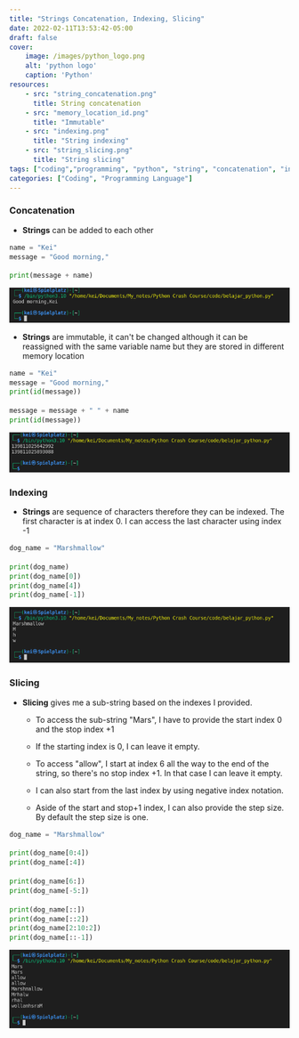 ```yaml
---
title: "Strings Concatenation, Indexing, Slicing"
date: 2022-02-11T13:53:42-05:00
draft: false
cover:
    image: /images/python_logo.png
    alt: 'python logo'
    caption: 'Python'
resources:
    - src: "string_concatenation.png"
      title: String concatenation
    - src: "memory_location_id.png"
      title: "Immutable"
    - src: "indexing.png"
      title: "String indexing"
    - src: "string_slicing.png"
      title: "String slicing"
tags: ["coding","programming", "python", "string", "concatenation", "indexing", "slicing"]
categories: ["Coding", "Programming Language"]
---
```


### Concatenation

- __Strings__ can be added to each other

```python
name = "Kei"
message = "Good morning,"

print(message + name)
```

![String concatenation](string_concatenation.png)


- __Strings__ are immutable, it can't be changed although it can be reassigned with the same variable name but they are stored in different memory location

```python
name = "Kei"
message = "Good morning,"
print(id(message))

message = message + " " + name
print(id(message))
```


![Immutable](memory_location_id.png)


### Indexing

- __Strings__ are sequence of characters therefore they can be indexed.
The first character is at index 0. I can access the last character using index -1
```python
dog_name = "Marshmallow"

print(dog_name)
print(dog_name[0])
print(dog_name[4])
print(dog_name[-1])
```

![String indexing](indexing.png)


### Slicing

- __Slicing__ gives me a sub-string based on the indexes I provided.

	- To access the sub-string "Mars", I have to provide the start index 0 and the stop index +1

	- If the starting index is 0, I can leave it empty.

	- To access "allow", I start at index 6 all the way to the end of the string, so there's no stop index +1. In that case I can leave it empty.

    - I can also start from the last index by using negative index notation.

	- Aside of the start and stop+1 index, I can also provide the step size. By default the step size is one.

```python
dog_name = "Marshmallow"

print(dog_name[0:4])
print(dog_name[:4])

print(dog_name[6:])
print(dog_name[-5:])

print(dog_name[::])
print(dog_name[::2])
print(dog_name[2:10:2])
print(dog_name[::-1])
```

![String slicing](string_slicing.png)
